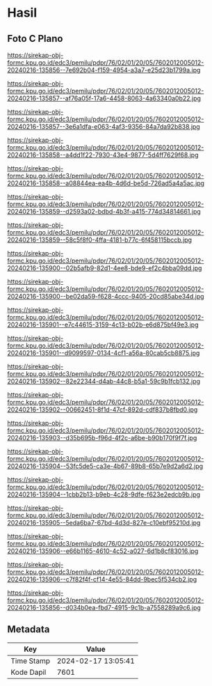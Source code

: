 # Hasil

## Foto C Plano

https://sirekap-obj-formc.kpu.go.id/edc3/pemilu/pdpr/76/02/01/20/05/7602012005012-20240216-135856--7e692b04-f159-4954-a3a7-e25d23b1799a.jpg

https://sirekap-obj-formc.kpu.go.id/edc3/pemilu/pdpr/76/02/01/20/05/7602012005012-20240216-135857--af76a05f-17a6-4458-8063-4a63340a0b22.jpg

https://sirekap-obj-formc.kpu.go.id/edc3/pemilu/pdpr/76/02/01/20/05/7602012005012-20240216-135857--3e6a1dfa-e063-4af3-9356-84a7da92b838.jpg

https://sirekap-obj-formc.kpu.go.id/edc3/pemilu/pdpr/76/02/01/20/05/7602012005012-20240216-135858--a4dd1f22-7930-43e4-9877-5d4ff7629f68.jpg

https://sirekap-obj-formc.kpu.go.id/edc3/pemilu/pdpr/76/02/01/20/05/7602012005012-20240216-135858--a08844ea-ea4b-4d6d-be5d-726ad5a4a5ac.jpg

https://sirekap-obj-formc.kpu.go.id/edc3/pemilu/pdpr/76/02/01/20/05/7602012005012-20240216-135859--d2593a02-bdbd-4b3f-a415-774d34814661.jpg

https://sirekap-obj-formc.kpu.go.id/edc3/pemilu/pdpr/76/02/01/20/05/7602012005012-20240216-135859--58c5f8f0-4ffa-4181-b77c-6f458115bccb.jpg

https://sirekap-obj-formc.kpu.go.id/edc3/pemilu/pdpr/76/02/01/20/05/7602012005012-20240216-135900--02b5afb9-82d1-4ee8-bde9-ef2c4bba09dd.jpg

https://sirekap-obj-formc.kpu.go.id/edc3/pemilu/pdpr/76/02/01/20/05/7602012005012-20240216-135900--be02da59-f628-4ccc-9405-20cd85abe34d.jpg

https://sirekap-obj-formc.kpu.go.id/edc3/pemilu/pdpr/76/02/01/20/05/7602012005012-20240216-135901--e7c44615-3159-4c13-b02b-e6d875bf49e3.jpg

https://sirekap-obj-formc.kpu.go.id/edc3/pemilu/pdpr/76/02/01/20/05/7602012005012-20240216-135901--d9099597-0134-4cf1-a56a-80cab5cb8875.jpg

https://sirekap-obj-formc.kpu.go.id/edc3/pemilu/pdpr/76/02/01/20/05/7602012005012-20240216-135902--82e22344-d4ab-44c8-b5a1-59c9b1fcb132.jpg

https://sirekap-obj-formc.kpu.go.id/edc3/pemilu/pdpr/76/02/01/20/05/7602012005012-20240216-135902--00662451-8f1d-47cf-892d-cdf837b8fbd0.jpg

https://sirekap-obj-formc.kpu.go.id/edc3/pemilu/pdpr/76/02/01/20/05/7602012005012-20240216-135903--d35b695b-f96d-4f2c-a6be-b90b170f9f7f.jpg

https://sirekap-obj-formc.kpu.go.id/edc3/pemilu/pdpr/76/02/01/20/05/7602012005012-20240216-135904--53fc5de5-ca3e-4b67-89b8-65b7e9d2a6d2.jpg

https://sirekap-obj-formc.kpu.go.id/edc3/pemilu/pdpr/76/02/01/20/05/7602012005012-20240216-135904--1cbb2b13-b9eb-4c28-9dfe-f623e2edcb9b.jpg

https://sirekap-obj-formc.kpu.go.id/edc3/pemilu/pdpr/76/02/01/20/05/7602012005012-20240216-135905--5eda6ba7-67bd-4d3d-827e-c10ebf95210d.jpg

https://sirekap-obj-formc.kpu.go.id/edc3/pemilu/pdpr/76/02/01/20/05/7602012005012-20240216-135906--e66b1165-4610-4c52-a027-6d1b8cf83016.jpg

https://sirekap-obj-formc.kpu.go.id/edc3/pemilu/pdpr/76/02/01/20/05/7602012005012-20240216-135906--c7f82f4f-cf14-4e55-84dd-9bec5f534cb2.jpg

https://sirekap-obj-formc.kpu.go.id/edc3/pemilu/pdpr/76/02/01/20/05/7602012005012-20240216-135856--d034b0ea-fbd7-4915-9c1b-a7558289a9c6.jpg


## Metadata

| Key        | Value               |
| ---------- | ------------------- |
| Time Stamp | 2024-02-17 13:05:41 |
| Kode Dapil | 7601                |



